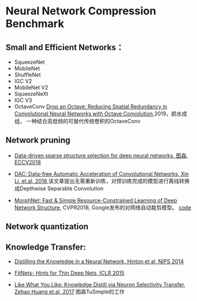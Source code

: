 ﻿# Neural Network Compression Benchmark


## Small and Efficient Networks：
- SqueezeNet
- MobileNet 
- ShuffleNet
- IGC V2
- MobileNet V2
- SqueezeNeXt
- IGC V3
 - OctaveConv [Drop an Octave: Reducing Spatial Redundancy in Convolutional Neural Networks with Octave Convolution](https://arxiv.org/abs/1904.05049),2019，颜水成组， 一种结合高低频的可替代传统卷积的OctaveConv


## Network pruning

- [Data-driven sparse structure selection for deep neural networks, 图森, ECCV2018](https://arxiv.org/abs/1707.01213)

- [DAC: Data-free Automatic Acceleration of Convolutional Networks, Xin Li, et.al, 2018
](https://arxiv.org/abs/1812.08374?context=cs)
该文章提出无需重新训练，对预训练完成的模型进行离线转换成Depthwise Separable Convolution

- [MorphNet: Fast & Simple Resource-Constrained Learning of Deep Network Structure](https://arxiv.org/abs/1711.06798), CVPR2018, Google发布的对网络自动裁剪模型。 [code](https://arxiv.org/abs/1711.06798)

## Network quantization

## Knowledge Transfer:
- [Distilling the Knowledge in a Neural Network, Hinton et al, NIPS 2014](https://arxiv.org/abs/1503.02531)

- [FitNets- Hints for Thin Deep Nets, ICLR 2015](https://arxiv.org/abs/1412.6550)

- [Like What You Like: Knowledge Distill via Neuron Selectivity Transfer, Zehao Huang et.al, 2017](https://arxiv.org/abs/1707.01219)
图森TuSimple的工作

